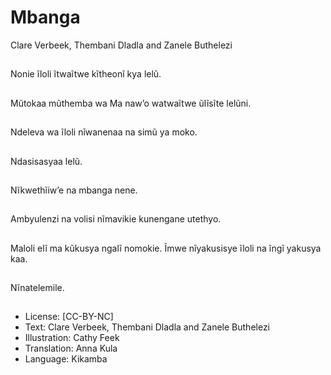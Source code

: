# Mbanga
Clare Verbeek, Thembani
Dladla and Zanele
Buthelezi

##
Nonie ĩloli ĩtwaĩtwe
kĩtheonĩ kya lelũ.


##
Mũtokaa mũthemba wa
Ma naw’o watwaĩtwe
ũlĩsĩte lelũni.


##
Ndeleva wa ĩloli
nĩwanenaa na simũ ya
moko.


##
Ndasisasyaa lelũ.


##
Nĩkwethĩiw’e na
mbanga nene.


##
Ambyulenzi na volisi
nĩmavikie kunengane
utethyo.


##
Maloli elĩ ma kũkusya
ngalĩ nomokie. Ĩmwe
nĩyakusisye ĩloli na ĩngĩ
yakusya kaa.


##
Nĩnatelemile.


##
* License: [CC-BY-NC]
* Text: Clare Verbeek, Thembani Dladla and Zanele
Buthelezi
* Illustration: Cathy Feek
* Translation: Anna Kula
* Language: Kikamba

